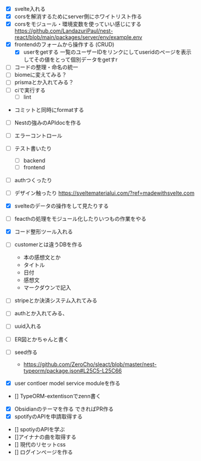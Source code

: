 - [x] svelte入れる
- [x] corsを解消するためにserver側にホワイトリスト作る
- [x] corsをモジュール・環境変数を使っていい感じにする 
https://github.com/LandazuriPaul/nest-react/blob/main/packages/server/env/example.env
- [x] frontendのフォームから操作する (CRUD)
  - [x] userをgetする
    一覧のユーザーIDをリンクにしてuseridのページを表示してその値をとって個別データをgetすr
- [ ] コードの整理・命名の統一
- [ ] biomeに変えてみる？ 
- [ ] prismaとか入れてみる？
- [ ] ciで実行する
  - [ ] lint
 - コミットと同時にformatする 
- [ ] Nestの強みのAPIdocを作る 
- [ ] エラーコントロール
- [ ] テスト書いたり
  - [ ] backend
  - [ ] frontend
- [ ] authつくったり    
- [ ] デザイン触ったり
  https://sveltematerialui.com/?ref=madewithsvelte.com
- [x] svelteのデータの操作をして見たりする 
- [ ] feacthの処理をモジュール化したりいつもの作業をやる
- [x] コード整形ツール入れる
- [ ] customerとは違うDBを作る
  - 本の感想文とか
  - タイトル
  - 日付
  - 感想文
  - マークダウンで記入
- [ ] stripeとか決済システム入れてみる
- [ ] authとか入れてみる、
- [ ] uuid入れる 
- [ ] ER図とかちゃんと書く
- [ ] seed作る
  - https://github.com/ZeroCho/sleact/blob/master/nest-typeorm/package.json#L25C5-L25C66

- [x] user contloer  model  service moduleを作る 
- [] TypeORM-extentisonでzenn書く
- [x] Obsidianのテーマを作る
  できればPR作る
- [x] spotifyのAPIを申請取得する
- [] spotiyのAPIを学ぶ
- []アイナナの曲を取得する 
- [] 現代のリセットcss
- [] ログインページを作る